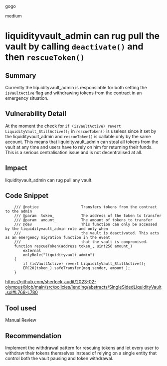 gogo

medium

# liquidityvault_admin can rug pull the vault by calling `deactivate()` and then `rescueToken()`

## Summary

Currently the liquidityvault_admin is responsinble for both setting the `isVaultActive` flag and withdrawing tokens from the contract in an emergency situation.

## Vulnerability Detail

At the moment the check for `if (isVaultActive) revert LiquidityVault_StillActive();` in `rescueToken()` is useless since it set by the liquidityvault_admin and `rescueToken()` is callable only by the same account. This means that liquidityvault_admin can steal all tokens from the vault at any time and users have to rely on him for returning their funds. This is a serious centralisation issue and is not decentralised at all.

## Impact

liquidityvault_admin can rug pull any vault.

## Code Snippet

```solidity
    /// @notice                   Transfers tokens from the contract to the admin
    /// @param  token_            The address of the token to transfer
    /// @param  amount_           The amount of tokens to transfer
    /// @dev                      This function can only be accessed by the liquidityvault_admin role and only when
    ///                           the vault is deactivated. This acts as an emergency migration function in the event
    ///                           that the vault is compromised.
    function rescueToken(address token_, uint256 amount_)
        external
        onlyRole("liquidityvault_admin")
    {
        if (isVaultActive) revert LiquidityVault_StillActive();
        ERC20(token_).safeTransfer(msg.sender, amount_);
    }
```

https://github.com/sherlock-audit/2023-02-olympus/blob/main/src/policies/lending/abstracts/SingleSidedLiquidityVault.sol#L768-L780

## Tool used

Manual Review

## Recommendation

Implement the withdrawal pattern for rescuing tokens and let every user to withdraw their tokens themselves instead of relying on a single entity that control both the vault pausing and token withdrawal.
